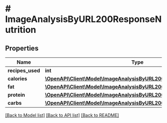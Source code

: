 # # ImageAnalysisByURL200ResponseNutrition

## Properties

Name | Type | Description | Notes
------------ | ------------- | ------------- | -------------
**recipes_used** | **int** |  |
**calories** | [**\OpenAPI\Client\Model\ImageAnalysisByURL200ResponseNutritionCalories**](ImageAnalysisByURL200ResponseNutritionCalories.md) |  |
**fat** | [**\OpenAPI\Client\Model\ImageAnalysisByURL200ResponseNutritionCalories**](ImageAnalysisByURL200ResponseNutritionCalories.md) |  |
**protein** | [**\OpenAPI\Client\Model\ImageAnalysisByURL200ResponseNutritionCalories**](ImageAnalysisByURL200ResponseNutritionCalories.md) |  |
**carbs** | [**\OpenAPI\Client\Model\ImageAnalysisByURL200ResponseNutritionCalories**](ImageAnalysisByURL200ResponseNutritionCalories.md) |  |

[[Back to Model list]](../../README.md#models) [[Back to API list]](../../README.md#endpoints) [[Back to README]](../../README.md)
